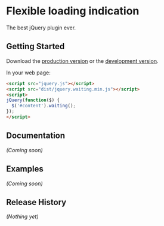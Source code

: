 # Flexible loading indication

The best jQuery plugin ever.

## Getting Started
Download the [production version][min] or the [development version][max].

[min]: https://raw.github.com/Novascreen/waiting/master/dist/jquery.waiting.min.js
[max]: https://raw.github.com/Novascreen/waiting/master/dist/jquery.waiting.js

In your web page:

```html
<script src="jquery.js"></script>
<script src="dist/jquery.waiting.min.js"></script>
<script>
jQuery(function($) {
  $('#content').waiting();
});
</script>
```

## Documentation
_(Coming soon)_

## Examples
_(Coming soon)_

## Release History
_(Nothing yet)_
